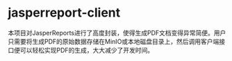 # jasperreport-client
本项目对JasperReports进行了高度封装，使得生成PDF文档变得异常简便。用户只需要将生成PDF的原始数据存储在MinIO或本地磁盘目录上，然后调用客户端接口便可以轻松实现PDF的生成，大大减少了开发时间。
